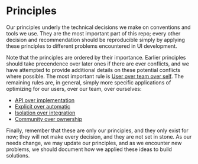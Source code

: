 # Principles

Our principles underly the technical decisions we make on conventions and tools we use. They are the most important part of this repo; every other decision and recommendation should be reproducible simply by applying these principles to different problems encountered in UI development.

Note that the principles are ordered by their importance. Earlier principles should take precendence over later ones if there are ever conflicts, and we have attempted to provide additional details on these potential conflicts where possible. The most important rule is [User over team over self](1%20-%20User%20over%20team%20over%20self.md). The remaining rules are, in general, simply more specific applications of optimizing for our users, over our team, over ourselves:

* [API over implementation](2%20-%20API%20over%20implementation.md)
* [Explicit over automatic](3%20-%20Explicit%20over%20automatic.md)
* [Isolation over integration](4%20-%20Isolation%20over%20integration.md)
* [Community over ownership](5%20-%20Community%20over%20ownership.md)

Finally, remember that these are only our principles, and they only exist for now; they will not make every decision, and they are not set in stone. As our needs change, we may update our principles, and as we encounter new problems, we should document how we applied these ideas to build solutions.
